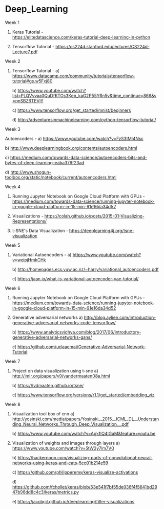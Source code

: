 # Deep_Learning 

Week 1 

1) Keras Tutorial      -  
       https://elitedatascience.com/keras-tutorial-deep-learning-in-python

2) Tensorflow Tutorial - 
       https://cs224d.stanford.edu/lectures/CS224d-Lecture7.pdf

Week 2

1) Tensorflow Tutorial - 
    a) https://www.datacamp.com/community/tutorials/tensorflow-tutorial#gs.w5Fxj80

    b) https://www.youtube.com/watch?list=PLQVvvaa0QuDfKTOs3Keq_kaG2P55YRn5v&time_continue=866&v=pnSBZ6TEVjY
    
    c) https://www.tensorflow.org/get_started/mnist/beginners
    
    d) http://adventuresinmachinelearning.com/python-tensorflow-tutorial/

Week 3

Autoencoders - 
   a) https://www.youtube.com/watch?v=FzS3tMl4Nsc

   b) http://www.deeplearningbook.org/contents/autoencoders.html
               
   c) https://medium.com/towards-data-science/autoencoders-bits-and-bytes-of-deep-learning-eaba376f23ad
               
   d) http://www.shogun-toolbox.org/static/notebook/current/autoencoders.html

Week 4

1) Running Jupyter Notebook on Google Cloud Platform with GPUs - 
       https://medium.com/towards-data-science/running-jupyter-notebook-in-google-cloud-platform-in-15-min-61e16da34d52

2) Visualizations -
       https://colah.github.io/posts/2015-01-Visualizing-Representations/

3) t-SNE's Data Visualization - 
       https://deeplearning4j.org/tsne-visualization

Week 5 

1) Variational Autoencoders -
    a) https://www.youtube.com/watch?v=weipjHmkCHk
       
    b) http://homepages.ecs.vuw.ac.nz/~harry/variational_autoencoders.pdf
       
    c) https://jaan.io/what-is-variational-autoencoder-vae-tutorial/
    
Week 6

1) Running Jupyter Notebook on Google Cloud Platform with GPUs - 
       https://medium.com/towards-data-science/running-jupyter-notebook-in-google-cloud-platform-in-15-min-61e16da34d52

2) Generative adversarial networks
     a) http://blog.aylien.com/introduction-generative-adversarial-networks-code-tensorflow/
     
     b) https://www.analyticsvidhya.com/blog/2017/06/introductory-generative-adversarial-networks-gans/
     
     c) https://github.com/uclaacmai/Generative-Adversarial-Network-Tutorial
     
Week 7

1) Project on data visualization using t-sne
     a) http://jmlr.org/papers/v9/vandermaaten08a.html
     
     b) https://lvdmaaten.github.io/tsne/
     
     c) https://www.tensorflow.org/versions/r1.1/get_started/embedding_viz
     
 Week 8
 
 1) Visualization tool box of cnn
     a) http://yosinski.com/media/papers/Yosinski__2015__ICML_DL__Understanding_Neural_Networks_Through_Deep_Visualization__.pdf
     
     b) https://www.youtube.com/watch?v=AgkfIQ4IGaM&feature=youtu.be
     
 2) Visualization of weights and images through layers
     a) https://www.youtube.com/watch?v=5tW3y7lm7V0
     
     b) https://hackernoon.com/visualizing-parts-of-convolutional-neural-networks-using-keras-and-cats-5cc01b214e59
     
     c) https://github.com/philipperemy/keras-visualize-activations
     
     d) https://github.com/fchollet/keras/blob/53e541f7bf55de036f4f5641bd2947b96dd8c4c3/keras/metrics.py
     
     e) https://jacobgil.github.io/deeplearning/filter-visualizations
     
 
